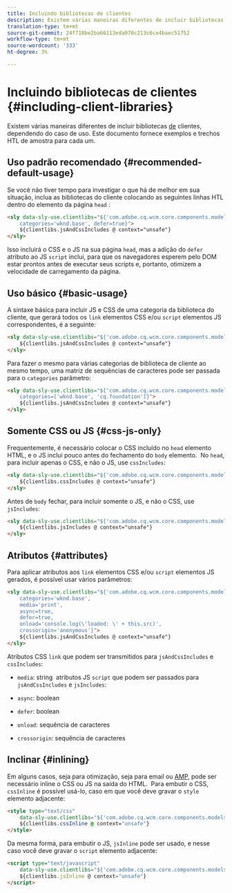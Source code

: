 ```yaml
---
title: Incluindo bibliotecas de clientes
description: Existem várias maneiras diferentes de incluir bibliotecas de clientes, dependendo do caso de uso.
translation-type: tm+mt
source-git-commit: 24f718be2ba66113eda970c213c6ce4baec51752
workflow-type: tm+mt
source-wordcount: '333'
ht-degree: 3%

---
```



# Incluindo bibliotecas de clientes {#including-client-libraries}

Existem várias maneiras diferentes de incluir bibliotecas [de](/help/developing/archetype/uifrontend.md#clientlibs) clientes, dependendo do caso de uso. Este documento fornece exemplos e trechos [](https://docs.adobe.com/content/help/pt-BR/experience-manager-htl/using/overview.html) HTL de amostra para cada um.

## Uso padrão recomendado {#recommended-default-usage}

Se você não tiver tempo para investigar o que há de melhor em sua situação, inclua as bibliotecas do cliente colocando as seguintes linhas HTL dentro do elemento da página `head` :

```html
<sly data-sly-use.clientlibs="${'com.adobe.cq.wcm.core.components.models.ClientLibraries' @
    categories='wknd.base', defer=true}">
    ${clientlibs.jsAndCssIncludes @ context="unsafe"}
</sly>
```

Isso incluirá o CSS e o JS na sua página `head`, mas a adição do `defer` atributo ao JS `script` inclui, para que os navegadores esperem pelo DOM estar prontos antes de executar seus scripts e, portanto, otimizem a velocidade de carregamento da página.

## Uso básico {#basic-usage}

A sintaxe básica para incluir JS e CSS de uma categoria da biblioteca do cliente, que gerará todos os `link` elementos CSS e/ou `script` elementos JS correspondentes, é a seguinte:

```html
<sly data-sly-use.clientlibs="${'com.adobe.cq.wcm.core.components.models.ClientLibraries' @ categories='wknd.base'}">
    ${clientlibs.jsAndCssIncludes @ context="unsafe"}
</sly>
```

Para fazer o mesmo para várias categorias de biblioteca de cliente ao mesmo tempo, uma matriz de sequências de caracteres pode ser passada para o `categories` parâmetro:

```html
<sly data-sly-use.clientlibs="${'com.adobe.cq.wcm.core.components.models.ClientLibraries' @
    categories=['wknd.base', 'cq.foundation']}">
    ${clientlibs.jsAndCssIncludes @ context="unsafe"}
</sly>
```

## Somente CSS ou JS {#css-js-only}

Frequentemente, é necessário colocar o CSS incluído no `head` elemento HTML, e o JS inclui pouco antes do fechamento do `body` elemento.
&#x200B;
No `head`, para incluir apenas o CSS, e não o JS, use `cssIncludes`:

```html
<sly data-sly-use.clientlibs="${'com.adobe.cq.wcm.core.components.models.ClientLibraries' @ categories='wknd.base'}">
    ${clientlibs.cssIncludes @ context="unsafe"}
</sly>
```

Antes de `body` fechar, para incluir somente o JS, e não o CSS, use `jsIncludes`:

```html
<sly data-sly-use.clientlibs="${'com.adobe.cq.wcm.core.components.models.ClientLibraries' @ categories='wknd.base'}">
    ${clientlibs.jsIncludes @ context="unsafe"}
</sly>
```

## Atributos {#attributes}

Para aplicar atributos aos `link` elementos CSS e/ou `script` elementos JS gerados, é possível usar vários parâmetros:

```html
<sly data-sly-use.clientlibs="${'com.adobe.cq.wcm.core.components.models.ClientLibraries' @
    categories='wknd.base',
    media='print',
    async=true,
    defer=true,
    onload='console.log(\'loaded: \' + this.src)',
    crossorigin='anonymous'}">
    ${clientlibs.jsAndCssIncludes @ context="unsafe"}
</sly>
```

Atributos CSS `link` que podem ser transmitidos para `jsAndCssIncludes` e `cssIncludes`:

* `media`: string &#x200B; atributos JS `script` que podem ser passados para `jsAndCssIncludes` e `jsIncludes`:

* `async`: boolean
* `defer`: boolean
* `onload`: sequência de caracteres
* `crossorigin`: sequência de caracteres

## Inclinar {#inlining}

Em alguns casos, seja para otimização, seja para email ou [AMP,](amp.md) pode ser necessário inline o CSS ou JS na saída do HTML.
&#x200B;
Para embutir o CSS, `cssInline` é possível usá-lo, caso em que você deve gravar o `style` elemento adjacente:

```html
<style type="text/css"
    data-sly-use.clientlibs="${'com.adobe.cq.wcm.core.components.models.ClientLibraries' @ categories='wknd.base'}">
    ${clientlibs.cssInline @ context="unsafe"}
</style>
```

Da mesma forma, para embutir o JS, `jsInline` pode ser usado, e nesse caso você deve gravar o `script` elemento adjacente:

```html
<script type="text/javascript"
    data-sly-use.clientlibs="${'com.adobe.cq.wcm.core.components.models.ClientLibraries' @ categories='wknd.base'}">
    ${clientlibs.jsInline @ context="unsafe"}
</script>
```
